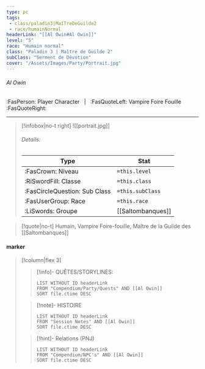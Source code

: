 ```yaml
---
type: pc
tags:
 - class/paladin3|MaîTreDeGuilde2
 - race/humainNormal
headerLink: "[[Al Owin#Al Owin]]"
level: "5"
race: "Humain normal"
class: "Paladin 3 | Maître de Guilde 2"
subClass: "Serment de Dévotion"
cover: "/Assets/Images/Party/Portrait.jpg"
---
```


###### Al Owin
:FasPerson: Player Character &nbsp; | &nbsp; :FasQuoteLeft: Vampire Foire Fouille :FasQuoteRight:
___
> [!infobox|no-t right]
> ![[portrait.jpg]]
> ###### Details:
> | Type | Stat |
> | ---- | ---- |
> | :FasCrown: Niveau   | `=this.level` |
> | :RiSwordFill: Classe |  `=this.class`|
> | :FasCircleQuestion: Sub Class |  `=this.subClass`|
> |  :FasUserGroup: Race |  `=this.race`|
> |  :LiSwords: Groupe |  [[Saltombanques]] |

> [!quote|no-t]
> Humain, Vampire Foire-fouille, Maître de la Guilde des [[Saltombanques]]
 
#### marker
> [!column|flex 3]
>> [!info]- QUÊTES/STORYLINES:
>>```dataview
>>LIST WITHOUT ID headerLink
>>FROM "Compendium/Party/Quests" AND [[Al Owin]]
>>SORT file.ctime DESC
>
>>[!note]- HISTOIRE
>>```dataview
>>LIST WITHOUT ID headerLink
>>FROM "Session Notes" AND [[Al Owin]]
>>SORT file.ctime DESC
>
>>[!hint]- Relations (PNJ)
>>```dataview
>>LIST WITHOUT ID headerLink
>>FROM "Compendium/NPC's" AND [[Al Owin]]
>>SORT file.ctime DESC
>>
```image-layout-masonry-3

```